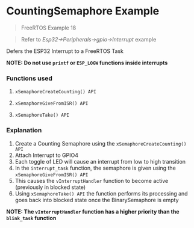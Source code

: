 # CountingSemaphore Example

> FreeRTOS Example 18

> Refer to *Esp32->Peripherals->gpio->Interrupt* example

Defers the ESP32 Interrupt to a FreeRTOS Task

**NOTE: Do not use `printf` or `ESP_LOGW` functions inside interrupts**

### Functions used

1. `xSemaphoreCreateCounting() API`

2. `xSemaphoreGiveFromISR() API`

3. `xSemaphoreTake() API`

### Explanation

1. Create a Counting Semaphore using the `xSemaphoreCreateCounting() API`
2. Attach Interrupt to GPIO4
3. Each toggle of LED will cause an interrupt from low to high transition
4. In the `interrupt_task` function, the semaphore is given using the `xSemaphoreGiveFromISR() API`
4. This causes the `vInterruptHandler` function to become active (previously in blocked state)
5. Using `xSemaphoreTake() API` the function performs its processing and goes back into blocked state once the BinarySemaphore is empty

**NOTE: The `vInterruptHandler` function has a higher priority than the `blink_task` function**
